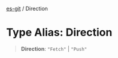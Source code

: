 [es-git](../globals.md) / Direction

# Type Alias: Direction

> **Direction**: `"Fetch"` \| `"Push"`
